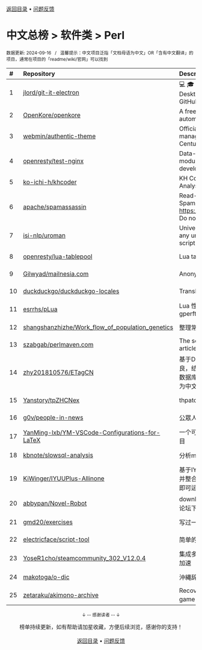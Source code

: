 <a href="https://github.com/GrowingGit/GitHub-Chinese-Top-Charts#github中文排行榜">返回目录</a> • <a href="/content/docs/feedback.md">问题反馈</a>

# 中文总榜 > 软件类 > Perl
<sub>数据更新: 2024-09-16&nbsp;&nbsp;&nbsp;/&nbsp;&nbsp;&nbsp;温馨提示：中文项目泛指「文档母语为中文」OR「含有中文翻译」的项目，通常在项目的「readme/wiki/官网」可以找到</sub>

|#|Repository|Description|Stars|Updated|
|:-|:-|:-|:-|:-|
|1|[jlord/git-it-electron](https://github.com/jlord/git-it-electron)|:computer: :mortar_board: Git-it is a (Mac, Win, Linux) Desktop App for Learning Git and GitHub|4646|2024-04-10|
|2|[OpenKore/openkore](https://github.com/OpenKore/openkore)|A free/open source client and automation tool for Ragnarok Online|1268|2024-08-26|
|3|[webmin/authentic-theme](https://github.com/webmin/authentic-theme)|Official theme for the best server management panel of the 21st Century|950|2024-08-30|
|4|[openresty/test-nginx](https://github.com/openresty/test-nginx)|Data-driven test scaffold for Nginx C module and OpenResty Lua library development|438|2024-08-06|
|5|[ko-ichi-h/khcoder](https://github.com/ko-ichi-h/khcoder)|KH Coder: for Quantitative Content Analysis or Text Mining|305|2024-06-12|
|6|[apache/spamassassin](https://github.com/apache/spamassassin)|Read-only mirror of Apache SpamAssassin. Submit patches to https://bz.apache.org/SpamAssassin/. Do not send pull requests|281|2024-09-15|
|7|[isi-nlp/uroman](https://github.com/isi-nlp/uroman)|Universal Romanizer that can convert any unicode script to roman (latin) script|144|2024-07-26|
|8|[openresty/lua-tablepool](https://github.com/openresty/lua-tablepool)|Lua table recycling pools for LuaJIT|112|2024-08-17|
|9|[Gilwyad/mailnesia.com](https://github.com/Gilwyad/mailnesia.com)|Anonymous Email in Seconds|103|2024-08-15|
|10|[duckduckgo/duckduckgo-locales](https://github.com/duckduckgo/duckduckgo-locales)|Translation files for duckduckgo.com|96|2024-08-28|
|11|[esrrhs/pLua](https://github.com/esrrhs/pLua)|Lua 性能分析工具 Lua profiler tool like gperftools|91|2024-04-23|
|12|[shangshanzhizhe/Work_flow_of_population_genetics](https://github.com/shangshanzhizhe/Work_flow_of_population_genetics)|整理常用的群体遗传学分析流程和脚本|89|2024-05-30|
|13|[szabgab/perlmaven.com](https://github.com/szabgab/perlmaven.com)|The source files of the Perl Maven articles|68|2024-08-16|
|14|[zhy201810576/ETagCN](https://github.com/zhy201810576/ETagCN)|基于Difegue编写的E-Hentai插件进行改良，结合EhTagTranslation项目提供的数据库转换来自E-Hentai上的英文标签为中文标签。|59|2024-06-17|
|15|[Yanstory/tpZHCNex](https://github.com/Yanstory/tpZHCNex)|thpatch zh-hans extra patches (Beta)|18|2024-06-18|
|16|[g0v/people-in-news](https://github.com/g0v/people-in-news)|公眾人物新聞的追蹤|17|2024-05-04|
|17|[YanMing-lxb/YM-VSCode-Configurations-for-LaTeX](https://github.com/YanMing-lxb/YM-VSCode-Configurations-for-LaTeX)|一个可以让你轻松本地部署好LaTeX的项目|8|2024-04-05|
|18|[kbnote/slowsql-analysis](https://github.com/kbnote/slowsql-analysis)|分析mysql的慢查询可视化分析|7|2024-04-16|
|19|[KiWinger/IYUUPlus-Allinone](https://github.com/KiWinger/IYUUPlus-Allinone)|基于IYUUPlus-Dev原版，优化安装流程并整合为一体包，无需安装其他任何文件即可运行IYUUPlus。|5|2024-07-14|
|20|[abbypan/Novel-Robot](https://github.com/abbypan/Novel-Robot)|download novel / forum thread, 小说/论坛下载器|5|2024-08-08|
|21|[gmd20/exercises](https://github.com/gmd20/exercises)|写过一些练习或者小工具，小代码片段等|4|2024-05-31|
|22|[electricface/script-tool](https://github.com/electricface/script-tool)|简单的脚本工具|4|2024-08-23|
|23|[YoseR1cho/steamcommunity_302_V12.0.4](https://github.com/YoseR1cho/steamcommunity_302_V12.0.4)|集成多种功能steam工具箱 支持github加速|2|2024-07-12|
|24|[makotoga/o-dic](https://github.com/makotoga/o-dic)|沖縄辞書|2|2024-05-23|
|25|[zetaraku/akimono-archive](https://github.com/zetaraku/akimono-archive)|Recovered source code of the CGI game 商人物語|2|2024-04-29|

<div align="center">
    <p><sub>↓ -- 感谢读者 -- ↓</sub></p>
    榜单持续更新，如有帮助请加星收藏，方便后续浏览，感谢你的支持！
</div>

<br/>

<div align="center"><a href="https://github.com/GrowingGit/GitHub-Chinese-Top-Charts#github中文排行榜">返回目录</a> • <a href="/content/docs/feedback.md">问题反馈</a></div>
